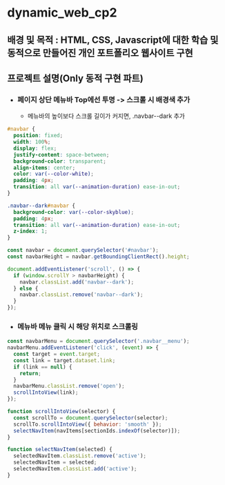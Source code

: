 # dynamic_web_cp2

## 배경 및 목적 : HTML, CSS, Javascript에 대한 학습 및 동적으로 만들어진 개인 포트폴리오 웹사이트 구현

## 프로젝트 설명(Only 동적 구현 파트)

- ### 페이지 상단 메뉴바 Top에선 투명 -> 스크롤 시 배경색 추가
   - 메뉴바의 높이보다 스크롤 길이가 커지면, .navbar--dark 추가
  
```css
#navbar {
  position: fixed;
  width: 100%;
  display: flex;
  justify-content: space-between;
  background-color: transparent;
  align-items: center;
  color: var(--color-white);
  padding: 4px;
  transition: all var(--animation-duration) ease-in-out;
}

.navbar--dark#navbar {
  background-color: var(--color-skyblue);
  padding: 4px;
  transition: all var(--animation-duration) ease-in-out;
  z-index: 1;
}
```

```javascript
const navbar = document.querySelector('#navbar');
const navbarHeight = navbar.getBoundingClientRect().height;

document.addEventListener('scroll', () => {
  if (window.scrollY > navbarHeight) {
    navbar.classList.add('navbar--dark');
  } else {
    navbar.classList.remove('navbar--dark');
  }
});
```

- ### 메뉴바 메뉴 클릭 시 해당 위치로 스크롤링

```javascript
const navbarMenu = document.querySelector('.navbar__menu');
navbarMenu.addEventListener('click', (event) => {
  const target = event.target;
  const link = target.dataset.link;
  if (link == null) {
    return;
  }
  navbarMenu.classList.remove('open');
  scrollIntoView(link);
});

function scrollIntoView(selector) {
  const scrollTo = document.querySelector(selector);
  scrollTo.scrollIntoView({ behavior: 'smooth' });
  selectNavItem(navItems[sectionIds.indexOf(selector)]);
}

function selectNavItem(selected) {
  selectedNavItem.classList.remove('active');
  selectedNavItem = selected;
  selectedNavItem.classList.add('active');
}
```

